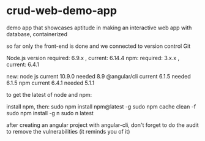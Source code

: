 # crud-web-demo-app
demo app that showcases aptitude in making an interactive web app with database, containerized

so far only the front-end is done and we connected to version control Git


Node.js version required: 6.9.x , current: 6.14.4
npm: required: 3.x.x , current: 6.4.1

new:
node js			current 10.9.0  needed 8.9
@angular/cli 	current	6.1.5	needed 6.1.5
npm				current 6.4.1	needed 5.1.1


to get the latest of node and npm:

install npm, then:
sudo npm install npm@latest -g
sudo npm cache clean -f
sudo npm install -g n
sudo n latest

after creating an angular project with angular-cli, 
don't forget to do the audit to remove the vulnerabilities (it reminds you of it)




